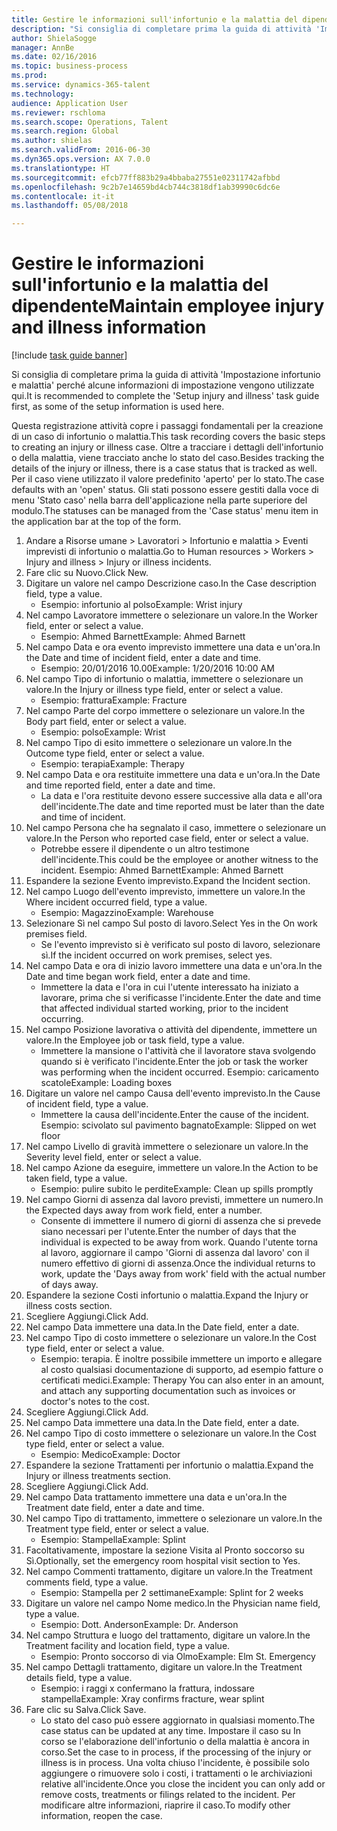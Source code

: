 ```yaml
--- 
title: Gestire le informazioni sull'infortunio e la malattia del dipendente
description: "Si consiglia di completare prima la guida di attività 'Impostazione infortunio e malattia' perché alcune informazioni di impostazione vengono utilizzate qui."
author: ShielaSogge
manager: AnnBe
ms.date: 02/16/2016
ms.topic: business-process
ms.prod: 
ms.service: dynamics-365-talent
ms.technology: 
audience: Application User
ms.reviewer: rschloma
ms.search.scope: Operations, Talent
ms.search.region: Global
ms.author: shielas
ms.search.validFrom: 2016-06-30
ms.dyn365.ops.version: AX 7.0.0
ms.translationtype: HT
ms.sourcegitcommit: efcb77ff883b29a4bbaba27551e02311742afbbd
ms.openlocfilehash: 9c2b7e14659bd4cb744c3818df1ab39990c6dc6e
ms.contentlocale: it-it
ms.lasthandoff: 05/08/2018

---
```

# <a name="maintain-employee-injury-and-illness-information"></a><span data-ttu-id="92b73-103">Gestire le informazioni sull'infortunio e la malattia del dipendente</span><span class="sxs-lookup"><span data-stu-id="92b73-103">Maintain employee injury and illness information</span></span>

[!include [task guide banner](../../includes/task-guide-banner.md)]

<span data-ttu-id="92b73-104">Si consiglia di completare prima la guida di attività 'Impostazione infortunio e malattia' perché alcune informazioni di impostazione vengono utilizzate qui.</span><span class="sxs-lookup"><span data-stu-id="92b73-104">It is recommended to complete the 'Setup injury and illness' task guide first, as some of the setup information is used here.</span></span> 



<span data-ttu-id="92b73-105">Questa registrazione attività copre i passaggi fondamentali per la creazione di un caso di infortunio o malattia.</span><span class="sxs-lookup"><span data-stu-id="92b73-105">This task recording covers the basic steps to creating an injury or illness case.</span></span> <span data-ttu-id="92b73-106">Oltre a tracciare i dettagli dell'infortunio o della malattia, viene tracciato anche lo stato del caso.</span><span class="sxs-lookup"><span data-stu-id="92b73-106">Besides tracking the details of the injury or illness, there is a case status that is tracked as well.</span></span>  <span data-ttu-id="92b73-107">Per il caso viene utilizzato il valore predefinito 'aperto' per lo stato.</span><span class="sxs-lookup"><span data-stu-id="92b73-107">The case defaults with an 'open' status.</span></span>  <span data-ttu-id="92b73-108">Gli stati possono essere gestiti dalla voce di menu 'Stato caso' nella barra dell'applicazione nella parte superiore del modulo.</span><span class="sxs-lookup"><span data-stu-id="92b73-108">The statuses can be managed from the 'Case status' menu item in the application bar at the top of the form.</span></span>

1. <span data-ttu-id="92b73-109">Andare a Risorse umane > Lavoratori > Infortunio e malattia > Eventi imprevisti di infortunio o malattia.</span><span class="sxs-lookup"><span data-stu-id="92b73-109">Go to Human resources > Workers > Injury and illness > Injury or illness incidents.</span></span>
2. <span data-ttu-id="92b73-110">Fare clic su Nuovo.</span><span class="sxs-lookup"><span data-stu-id="92b73-110">Click New.</span></span>
3. <span data-ttu-id="92b73-111">Digitare un valore nel campo Descrizione caso.</span><span class="sxs-lookup"><span data-stu-id="92b73-111">In the Case description field, type a value.</span></span>
    * <span data-ttu-id="92b73-112">Esempio: infortunio al polso</span><span class="sxs-lookup"><span data-stu-id="92b73-112">Example:  Wrist injury</span></span>  
4. <span data-ttu-id="92b73-113">Nel campo Lavoratore immettere o selezionare un valore.</span><span class="sxs-lookup"><span data-stu-id="92b73-113">In the Worker field, enter or select a value.</span></span>
    * <span data-ttu-id="92b73-114">Esempio: Ahmed Barnett</span><span class="sxs-lookup"><span data-stu-id="92b73-114">Example: Ahmed Barnett</span></span>  
5. <span data-ttu-id="92b73-115">Nel campo Data e ora evento imprevisto immettere una data e un'ora.</span><span class="sxs-lookup"><span data-stu-id="92b73-115">In the Date and time of incident field, enter a date and time.</span></span>
    * <span data-ttu-id="92b73-116">Esempio: 20/01/2016 10.00</span><span class="sxs-lookup"><span data-stu-id="92b73-116">Example:  1/20/2016 10:00 AM</span></span>  
6. <span data-ttu-id="92b73-117">Nel campo Tipo di infortunio o malattia, immettere o selezionare un valore.</span><span class="sxs-lookup"><span data-stu-id="92b73-117">In the Injury or illness type field, enter or select a value.</span></span>
    * <span data-ttu-id="92b73-118">Esempio: frattura</span><span class="sxs-lookup"><span data-stu-id="92b73-118">Example:  Fracture</span></span>  
7. <span data-ttu-id="92b73-119">Nel campo Parte del corpo immettere o selezionare un valore.</span><span class="sxs-lookup"><span data-stu-id="92b73-119">In the Body part field, enter or select a value.</span></span>
    * <span data-ttu-id="92b73-120">Esempio: polso</span><span class="sxs-lookup"><span data-stu-id="92b73-120">Example:  Wrist</span></span>  
8. <span data-ttu-id="92b73-121">Nel campo Tipo di esito immettere o selezionare un valore.</span><span class="sxs-lookup"><span data-stu-id="92b73-121">In the Outcome type field, enter or select a value.</span></span>
    * <span data-ttu-id="92b73-122">Esempio: terapia</span><span class="sxs-lookup"><span data-stu-id="92b73-122">Example:  Therapy</span></span>  
9. <span data-ttu-id="92b73-123">Nel campo Data e ora restituite immettere una data e un'ora.</span><span class="sxs-lookup"><span data-stu-id="92b73-123">In the Date and time reported field, enter a date and time.</span></span>
    * <span data-ttu-id="92b73-124">La data e l'ora restituite devono essere successive alla data e all'ora dell'incidente.</span><span class="sxs-lookup"><span data-stu-id="92b73-124">The date and time reported must be later than the date and time of incident.</span></span>  
10. <span data-ttu-id="92b73-125">Nel campo Persona che ha segnalato il caso, immettere o selezionare un valore.</span><span class="sxs-lookup"><span data-stu-id="92b73-125">In the Person who reported case field, enter or select a value.</span></span>
    * <span data-ttu-id="92b73-126">Potrebbe essere il dipendente o un altro testimone dell'incidente.</span><span class="sxs-lookup"><span data-stu-id="92b73-126">This could be the employee or another witness to the incident.</span></span>  <span data-ttu-id="92b73-127">Esempio: Ahmed Barnett</span><span class="sxs-lookup"><span data-stu-id="92b73-127">Example: Ahmed Barnett</span></span>  
11. <span data-ttu-id="92b73-128">Espandere la sezione Evento imprevisto.</span><span class="sxs-lookup"><span data-stu-id="92b73-128">Expand the Incident section.</span></span>
12. <span data-ttu-id="92b73-129">Nel campo Luogo dell'evento imprevisto, immettere un valore.</span><span class="sxs-lookup"><span data-stu-id="92b73-129">In the Where incident occurred field, type a value.</span></span>
    * <span data-ttu-id="92b73-130">Esempio: Magazzino</span><span class="sxs-lookup"><span data-stu-id="92b73-130">Example:  Warehouse</span></span>  
13. <span data-ttu-id="92b73-131">Selezionare Sì nel campo Sul posto di lavoro.</span><span class="sxs-lookup"><span data-stu-id="92b73-131">Select Yes in the On work premises field.</span></span>
    * <span data-ttu-id="92b73-132">Se l'evento imprevisto si è verificato sul posto di lavoro, selezionare sì.</span><span class="sxs-lookup"><span data-stu-id="92b73-132">If the incident occurred on work premises, select yes.</span></span>  
14. <span data-ttu-id="92b73-133">Nel campo Data e ora di inizio lavoro immettere una data e un'ora.</span><span class="sxs-lookup"><span data-stu-id="92b73-133">In the Date and time began work field, enter a date and time.</span></span>
    * <span data-ttu-id="92b73-134">Immettere la data e l'ora in cui l'utente interessato ha iniziato a lavorare, prima che si verificasse l'incidente.</span><span class="sxs-lookup"><span data-stu-id="92b73-134">Enter the date and time that affected individual started working, prior to the incident occurring.</span></span>  
15. <span data-ttu-id="92b73-135">Nel campo Posizione lavorativa o attività del dipendente, immettere un valore.</span><span class="sxs-lookup"><span data-stu-id="92b73-135">In the Employee job or task field, type a value.</span></span>
    * <span data-ttu-id="92b73-136">Immettere la mansione o l'attività che il lavoratore stava svolgendo quando si è verificato l'incidente.</span><span class="sxs-lookup"><span data-stu-id="92b73-136">Enter the job or task the worker was performing when the incident occurred.</span></span>  <span data-ttu-id="92b73-137">Esempio: caricamento scatole</span><span class="sxs-lookup"><span data-stu-id="92b73-137">Example:  Loading boxes</span></span>  
16. <span data-ttu-id="92b73-138">Digitare un valore nel campo Causa dell'evento imprevisto.</span><span class="sxs-lookup"><span data-stu-id="92b73-138">In the Cause of incident field, type a value.</span></span>
    * <span data-ttu-id="92b73-139">Immettere la causa dell'incidente.</span><span class="sxs-lookup"><span data-stu-id="92b73-139">Enter the cause of the incident.</span></span>  <span data-ttu-id="92b73-140">Esempio: scivolato sul pavimento bagnato</span><span class="sxs-lookup"><span data-stu-id="92b73-140">Example:  Slipped on wet floor</span></span>  
17. <span data-ttu-id="92b73-141">Nel campo Livello di gravità immettere o selezionare un valore.</span><span class="sxs-lookup"><span data-stu-id="92b73-141">In the Severity level field, enter or select a value.</span></span>
18. <span data-ttu-id="92b73-142">Nel campo Azione da eseguire, immettere un valore.</span><span class="sxs-lookup"><span data-stu-id="92b73-142">In the Action to be taken field, type a value.</span></span>
    * <span data-ttu-id="92b73-143">Esempio: pulire subito le perdite</span><span class="sxs-lookup"><span data-stu-id="92b73-143">Example:  Clean up spills promptly</span></span>  
19. <span data-ttu-id="92b73-144">Nel campo Giorni di assenza dal lavoro previsti, immettere un numero.</span><span class="sxs-lookup"><span data-stu-id="92b73-144">In the Expected days away from work field, enter a number.</span></span>
    * <span data-ttu-id="92b73-145">Consente di immettere il numero di giorni di assenza che si prevede siano necessari per l'utente.</span><span class="sxs-lookup"><span data-stu-id="92b73-145">Enter the number of days that the individual is expected to be away from work.</span></span>  <span data-ttu-id="92b73-146">Quando l'utente torna al lavoro, aggiornare il campo 'Giorni di assenza dal lavoro' con il numero effettivo di giorni di assenza.</span><span class="sxs-lookup"><span data-stu-id="92b73-146">Once the individual returns to work, update the 'Days away from work' field with the actual number of days away.</span></span>  
20. <span data-ttu-id="92b73-147">Espandere la sezione Costi infortunio o malattia.</span><span class="sxs-lookup"><span data-stu-id="92b73-147">Expand the Injury or illness costs section.</span></span>
21. <span data-ttu-id="92b73-148">Scegliere Aggiungi.</span><span class="sxs-lookup"><span data-stu-id="92b73-148">Click Add.</span></span>
22. <span data-ttu-id="92b73-149">Nel campo Data immettere una data.</span><span class="sxs-lookup"><span data-stu-id="92b73-149">In the Date field, enter a date.</span></span>
23. <span data-ttu-id="92b73-150">Nel campo Tipo di costo immettere o selezionare un valore.</span><span class="sxs-lookup"><span data-stu-id="92b73-150">In the Cost type field, enter or select a value.</span></span>
    * <span data-ttu-id="92b73-151">Esempio: terapia. È inoltre possibile immettere un importo e allegare al costo qualsiasi documentazione di supporto, ad esempio fatture o certificati medici.</span><span class="sxs-lookup"><span data-stu-id="92b73-151">Example:  Therapy    You can also enter in an amount, and attach any supporting documentation such as invoices or doctor's notes to the cost.</span></span>  
24. <span data-ttu-id="92b73-152">Scegliere Aggiungi.</span><span class="sxs-lookup"><span data-stu-id="92b73-152">Click Add.</span></span>
25. <span data-ttu-id="92b73-153">Nel campo Data immettere una data.</span><span class="sxs-lookup"><span data-stu-id="92b73-153">In the Date field, enter a date.</span></span>
26. <span data-ttu-id="92b73-154">Nel campo Tipo di costo immettere o selezionare un valore.</span><span class="sxs-lookup"><span data-stu-id="92b73-154">In the Cost type field, enter or select a value.</span></span>
    * <span data-ttu-id="92b73-155">Esempio: Medico</span><span class="sxs-lookup"><span data-stu-id="92b73-155">Example: Doctor</span></span>  
27. <span data-ttu-id="92b73-156">Espandere la sezione Trattamenti per infortunio o malattia.</span><span class="sxs-lookup"><span data-stu-id="92b73-156">Expand the Injury or illness treatments section.</span></span>
28. <span data-ttu-id="92b73-157">Scegliere Aggiungi.</span><span class="sxs-lookup"><span data-stu-id="92b73-157">Click Add.</span></span>
29. <span data-ttu-id="92b73-158">Nel campo Data trattamento immettere una data e un'ora.</span><span class="sxs-lookup"><span data-stu-id="92b73-158">In the Treatment date field, enter a date and time.</span></span>
30. <span data-ttu-id="92b73-159">Nel campo Tipo di trattamento, immettere o selezionare un valore.</span><span class="sxs-lookup"><span data-stu-id="92b73-159">In the Treatment type field, enter or select a value.</span></span>
    * <span data-ttu-id="92b73-160">Esempio: Stampella</span><span class="sxs-lookup"><span data-stu-id="92b73-160">Example:  Splint</span></span>  
31. <span data-ttu-id="92b73-161">Facoltativamente, impostare la sezione Visita al Pronto soccorso su Sì.</span><span class="sxs-lookup"><span data-stu-id="92b73-161">Optionally, set the emergency room hospital visit section to Yes.</span></span>
32. <span data-ttu-id="92b73-162">Nel campo Commenti trattamento, digitare un valore.</span><span class="sxs-lookup"><span data-stu-id="92b73-162">In the Treatment comments field, type a value.</span></span>
    * <span data-ttu-id="92b73-163">Esempio: Stampella per 2 settimane</span><span class="sxs-lookup"><span data-stu-id="92b73-163">Example:  Splint for 2 weeks</span></span>  
33. <span data-ttu-id="92b73-164">Digitare un valore nel campo Nome medico.</span><span class="sxs-lookup"><span data-stu-id="92b73-164">In the Physician name field, type a value.</span></span>
    * <span data-ttu-id="92b73-165">Esempio: Dott. Anderson</span><span class="sxs-lookup"><span data-stu-id="92b73-165">Example:  Dr. Anderson</span></span>  
34. <span data-ttu-id="92b73-166">Nel campo Struttura e luogo del trattamento, digitare un valore.</span><span class="sxs-lookup"><span data-stu-id="92b73-166">In the Treatment facility and location field, type a value.</span></span>
    * <span data-ttu-id="92b73-167">Esempio: Pronto soccorso di via Olmo</span><span class="sxs-lookup"><span data-stu-id="92b73-167">Example:  Elm St. Emergency</span></span>  
35. <span data-ttu-id="92b73-168">Nel campo Dettagli trattamento, digitare un valore.</span><span class="sxs-lookup"><span data-stu-id="92b73-168">In the Treatment details field, type a value.</span></span>
    * <span data-ttu-id="92b73-169">Esempio: i raggi x confermano la frattura, indossare stampella</span><span class="sxs-lookup"><span data-stu-id="92b73-169">Example:  Xray confirms fracture, wear splint</span></span>  
36. <span data-ttu-id="92b73-170">Fare clic su Salva.</span><span class="sxs-lookup"><span data-stu-id="92b73-170">Click Save.</span></span>
    * <span data-ttu-id="92b73-171">Lo stato del caso può essere aggiornato in qualsiasi momento.</span><span class="sxs-lookup"><span data-stu-id="92b73-171">The case status can be updated at any time.</span></span>  <span data-ttu-id="92b73-172">Impostare il caso su In corso se l'elaborazione dell'infortunio o della malattia è ancora in corso.</span><span class="sxs-lookup"><span data-stu-id="92b73-172">Set the case to in process, if the processing of the injury or illness is in process.</span></span>  <span data-ttu-id="92b73-173">Una volta chiuso l'incidente, è possibile solo aggiungere o rimuovere solo i costi, i trattamenti o le archiviazioni relative all'incidente.</span><span class="sxs-lookup"><span data-stu-id="92b73-173">Once you close the incident you can only add or remove costs, treatments or filings related to the incident.</span></span>  <span data-ttu-id="92b73-174">Per modificare altre informazioni, riaprire il caso.</span><span class="sxs-lookup"><span data-stu-id="92b73-174">To modify other information, reopen the case.</span></span>  


